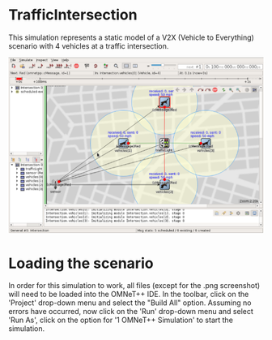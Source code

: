 # TrafficIntersection
This simulation represents a static model of a V2X (Vehicle to Everything) scenario with 4 vehicles at a traffic intersection.

![alt text](https://github.com/T-Visor/TrafficIntersection/blob/master/OMNeT%2B%2B%20screen%20capture.PNG)

# Loading the scenario
In order for this simulation to work, all files (except for the .png screenshot) will need to be loaded into the OMNeT++ IDE. In the toolbar, click on the 'Project' drop-down menu and select the "Build All" option. Assuming no errors have occurred, now click on the 'Run' drop-down menu and select 'Run As', click on the option for '1 OMNeT++ Simulation' to start the simulation. 
